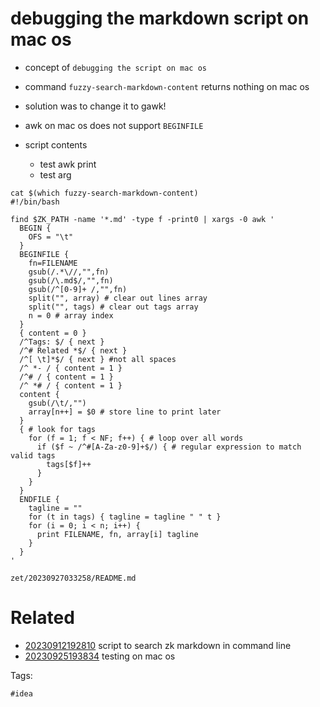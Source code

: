 # debugging the markdown script on mac os

- concept of `debugging the script on mac os`
- command `fuzzy-search-markdown-content` returns nothing on mac os
- solution was to change it to gawk!
- awk on mac os does not support `BEGINFILE`

- script contents
  - test awk print
  - test arg
```
cat $(which fuzzy-search-markdown-content)
#!/bin/bash

find $ZK_PATH -name '*.md' -type f -print0 | xargs -0 awk '
  BEGIN {
    OFS = "\t"
  }
  BEGINFILE {
    fn=FILENAME
    gsub(/.*\//,"",fn)
    gsub(/\.md$/,"",fn)
    gsub(/^[0-9]+ /,"",fn)
    split("", array) # clear out lines array
    split("", tags) # clear out tags array
    n = 0 # array index
  }
  { content = 0 }
  /^Tags: $/ { next }
  /^# Related *$/ { next }
  /^[ \t]*$/ { next } #not all spaces
  /^ *- / { content = 1 }
  /^# / { content = 1 }
  /^ *# / { content = 1 }
  content {
    gsub(/\t/,"")
    array[n++] = $0 # store line to print later
  }
  { # look for tags
    for (f = 1; f < NF; f++) { # loop over all words
      if ($f ~ /^#[A-Za-z0-9]+$/) { # regular expression to match valid tags
        tags[$f]++
      }
    }
  }
  ENDFILE {
    tagline = ""
    for (t in tags) { tagline = tagline " " t }
    for (i = 0; i < n; i++) {
      print FILENAME, fn, array[i] tagline
    }
  }
'
```

` zet/20230927033258/README.md `

# Related

- [20230912192810](/zet/20230912192810/README.md) script to search zk markdown in command line
- [20230925193834](/zet/20230925193834/README.md) testing on mac os

Tags:

    #idea

